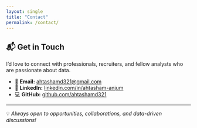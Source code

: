 ```yaml
---
layout: single
title: "Contact"
permalink: /contact/
---
```


## 📬 Get in Touch

I’d love to connect with professionals, recruiters, and fellow analysts who are passionate about data.

- 📧 **Email:** [ahtashamd321@gmail.com](mailto:ahtashamd321@gmail.com)  
- 💼 **LinkedIn:** [linkedin.com/in/ahtasham-anjum](https://www.linkedin.com/in/ahtasham-anjum/)  
- 💻 **GitHub:** [github.com/ahtashamd321](https://github.com/ahtashamd321)

---

💡 *Always open to opportunities, collaborations, and data-driven discussions!*
